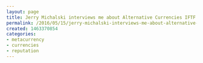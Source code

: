 ```yaml
---
layout: page
title: Jerry Michalski interviews me about Alternative Currencies IFTF FutureCast Interview
permalink: /2016/05/15/jerry-michalski-interviews-me-about-alternative-ccurrencies-iftf-futrecast-interview
created: 1463370854
categories:
- metacurrency
- currencies
- reputation
---
```

